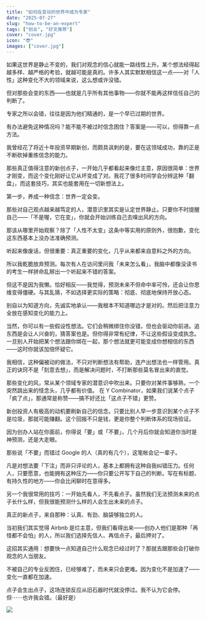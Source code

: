 ```yaml
---
title: "如何在变动的世界中成为专家"
date: "2025-07-27"
slug: "how-to-be-an-expert"
tags: ["创业", "好文推荐"]
cover: "cover.jpg"
icon: "😎"
images: ["cover.jpg"]
---
```

如果这世界是静止不变的，我们对观念的信心就能一路线性上升。某个想法经得起越多样、越严格的考验，就越可能是真的。许多人其实默默相信这一点——对「人性」这种变化不大的领域来说，这么想或许没错。



但对那些会变的东西——也就是几乎所有其他事物——你就不能再这样信任自己的判断了。



专家之所以会错，往往是因为他们精通的，是一个早已过期的世界。



有办法避免这种情况吗？能不能不被过时信念困住？答案是——可以，但得靠一点方法。



我曾经花了将近十年投资早期新创，而颇具讽刺的是，要在这领域成功，靠的正是不断砍掉重练信念的能力。



那些真正值得注意的新创点子，一开始几乎都看起来像烂主意，原因很简单：世界才刚变，而这个变化刚好让它从坏变成了对。我花了很多时间学会分辨这种「翻盘」，而这套技巧，其实也能套用在一切新想法上。



第一步，养成一种信念：世界一定会变。



那些对自己观点越来越笃定的人，潜意识里其实是认定世界静止。只要你不时提醒自己——「不是喔，它在变」，你就会开始训练自己去嗅出风的方向。



那该从哪里开始观察？除了「人性不太变」这条中等实用的原则外，很抱歉，变化这东西基本上没办法准确预测。



听起来像废话，但很重要：真正重要的变化，几乎从来都来自意料之外的方向。



所以我乾脆放弃预测。每次有人在访问里问我「未来怎么看」，我脑中都像没读书的考生一样拼命乱掰出一个听起来不错的答案。



但这不是因为我懒。恰好相反——我觉得，预测未来不但命中率可怜，还会让你思维变得僵硬。与其乱猜，不如选择更实际的策略：彻底、彻底地保持开放心态。



别自以为知道方向，先诚实地承认——我根本不知道哪边才是对的。然后把注意力全放在感知变化的能力上。



当然，你可以有一些假设性想法。它们会稍微绑住你没错，但也会驱动你前进。追东西是会让人兴奋的，猜答案也是。但你得非常有纪律，不让这些假设变成执念。
一旦别人开始把某个想法跟你绑在一起，那个想法就更可能变成你想相信的东西——这时你就该加倍怀疑它。



我相信，这种偏被动的做法，不只对判断想法有帮助，连产出想法也一样管用。真正的诀窍不是「刻意去想」，而是解决问题时，不打断那些莫名冒出来的直觉。



那些变化的风，常从某个领域专家的潜意识中吹出来。只要你对某件事够熟，一个突然跳出来的怪念头，几乎都有价值。
在 Y Combinator，如果我们说某个点子「疯了点」，那通常是称赞——搞不好还比「这点子不错」更赞。



新创投资人有极高的动机要刷新自己的信念。只要比别人早一步意识到某个点子不是垃圾，那就可能赚翻。这个回报不只是钱，更是你整个判断体系的现场验证。



因为创办人站在你面前，你得说「要」或「不要」，几个月后你就会知道你当时是神预测，还是大走眼。



那些说「不要」而错过 Google 的人（真的有几个），这笔帐会记一辈子。



凡是对想法要「下注」而非只评论的人，基本上都拥有这种自我纠错压力。任何人，只要愿意，也能拥有这种压力——你只要公开写下自己的判断。写在有标题、有持久性的地方——你会比闲聊时在意得多。



另一个我很常用的技巧：一开始先看人，不先看点子。虽然我们无法预测未来的点子长什么样，但我很能预测什么样的人会生出未来的点子。



真正的新点子，来自那种：认真、有劲、脑袋够独立的人。



当初我们其实觉得 Airbnb 是烂主意，但我们看得出来——创办人他们是那种「再怪都不会怕」的人，所以我们选择先信人、再信点子，最后押对了。



这招其实通用：想要快一点知道自己什么观念已经过时了？那就去跟那些会打破你观念的人当朋友。



不被自己的专业反困住，已经够难了，而未来只会更难。因为变化不是加速了——变化一直都在加速。



点子会生出点子，这场连锁反应从旧石器时代就没停过。我不认为它会停。
但⋯⋯也许我会错。（最好是）




![](https://prod-files-secure.s3.us-west-2.amazonaws.com/112d0858-5090-4d34-a606-b75eb8d65fd2/46476355-9cf3-4e99-9b7a-3531bc426380/1000202064.png?X-Amz-Algorithm=AWS4-HMAC-SHA256&X-Amz-Content-Sha256=UNSIGNED-PAYLOAD&X-Amz-Credential=ASIAZI2LB46636WHSV2L%2F20250810%2Fus-west-2%2Fs3%2Faws4_request&X-Amz-Date=20250810T144704Z&X-Amz-Expires=3600&X-Amz-Security-Token=IQoJb3JpZ2luX2VjEJ3%2F%2F%2F%2F%2F%2F%2F%2F%2F%2FwEaCXVzLXdlc3QtMiJHMEUCIBFRg48a%2FiaKg2roExiJO8%2B6Ff268w0Nl147g0TNDjsYAiEAkchKHti7814NzlbyI6Y6ePcyuc%2FvzfDXrRmICawHWC8qiAQI1v%2F%2F%2F%2F%2F%2F%2F%2F%2F%2FARAAGgw2Mzc0MjMxODM4MDUiDEDAIVEXI%2F4Awxj4jircA8KyTE3wr2ZLA%2FyzFm9hACkkYHkogt%2Ftdnr0YPQnTWOWZOnqWHI6%2FfJHXRrVViJnPTwKlemeASCVJNYiS8P1X2s4Pba%2F9Yy50M9T16FsAOWp1ow9h43kkBfZoRrKcDhVzHx2nR%2FjUNFW55IjXpTkbom62zDEGW9SPlO26fZdgnbFbaHpc8Ns1w%2FbSuf3KAcnQTQUIE2RZvnw88YVFMkwaGkJRT%2BeDzSUN1PIHRvzTDX5wgf8lSPY9X7I%2FMfPEEuPVkdDzneSeNbj6j291rD9gWsZ5pbpMVSv8Mm2cf%2BQTNcJXflzp%2FbzZnuHWHFeInMhY6B7sKNE0%2FNqQ8Dldsk0bebr2RHAimTyJjjcmhnxGEXTUgbog2Lu3CpTdjqloGUYo1DMxepJbSorh1%2BYLSZpiY59oTUUArvuKl%2FZtcUom2SUReZ0OuuTfc%2F0sKTiRoGw%2BBf%2BvUmmlhzeNrd0p%2Ffi7n5559gMiVxxbacqI2CawxM6okZh94be%2BSXJ5%2BEsbXZP%2Bh0bFrWnopKfW6dI%2BrTn3EDvPnTIezDzTNMtR4dneehKPfc%2BU3vZ1sHr8Zhd1FU7jdLzUP1UK1n7d0E7wVQ%2FeCszI02UDWS%2Bo%2FdNfmaUqdI1wrt3mwcMYeS%2B71EBMKqk4sQGOqUB%2BUTpGgrGTyCDCYpXhRZRgOPA1xtsRWFV0Qn0YM9agJ4CpN3Clgsk7XHfbjeub5ThL2j%2BLfRhi05BJGq8QCcTNbeCaGJOiDE3pUHEC1Hp7n4%2FTvqWLKcft8l%2F19GId2ERoPO6zp6qAWGB6Za9ozgzeREAvWfDSNPKUJG8rPD8QD4bPaGWD05UOMRK%2BKuxye%2FtM4%2FuWGo%2FL2jvZW2WyxbGrW5YIo6F&X-Amz-Signature=6f53d78049782d6a8aacf61083a93fbf5ae27f58a154c38863e0a1685d055be8&X-Amz-SignedHeaders=host&x-amz-checksum-mode=ENABLED&x-id=GetObject)

